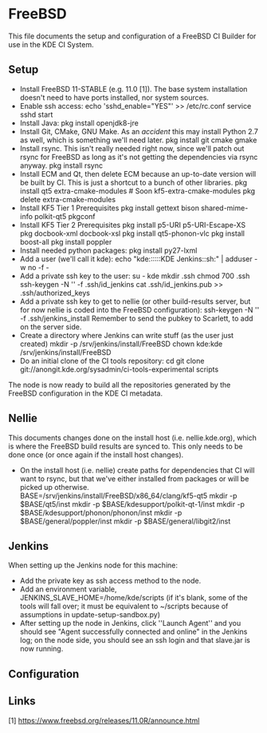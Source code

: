 # FreeBSD #

This file documents the setup and configuration of a FreeBSD CI Builder
for use in the KDE CI System.

## Setup ##

 - Install FreeBSD 11-STABLE (e.g. 11.0 [1]). The base system installation
   doesn't need to have ports installed, nor system sources.
 - Enable ssh access:
     echo 'sshd_enable="YES"' >> /etc/rc.conf
     service sshd start
 - Install Java:
     pkg install openjdk8-jre
 - Install Git, CMake, GNU Make. As an *accident* this may install
   Python 2.7 as well, which is something we'll need later.
     pkg install git cmake gmake
 - Install rsync. This isn't really needed right now, since we'll
   patch out rsync for FreeBSD as long as it's not getting the 
   dependencies via rsync anyway.
     pkg install rsync
 - Install ECM and Qt, then delete ECM because an up-to-date version will 
   be built by CI. This is just a shortcut to a bunch of other libraries.
     pkg install qt5 extra-cmake-modules # Soon kf5-extra-cmake-modules
     pkg delete extra-cmake-modules
 - Install KF5 Tier 1 Prerequisites
     pkg install gettext bison shared-mime-info polkit-qt5 pkgconf
 - Install KF5 Tier 2 Prerequisites
     pkg install p5-URI p5-URI-Escape-XS 
     pkg docbook-xml docbook-xsl
     pkg install qt5-phonon-vlc
     pkg install boost-all
     pkg install poppler
 - Install needed python packages:
     pkg install py27-lxml
 - Add a user (we'll call it kde):
     echo "kde::::::KDE Jenkins::sh:" | adduser -w no -f -
 - Add a private ssh key to the user:
     su - kde
     mkdir .ssh
     chmod 700 .ssh
     ssh-keygen -N '' -f .ssh/id_jenkins
     cat .ssh/id_jenkins.pub >> .ssh/authorized_keys
 - Add a private ssh key to get to nellie (or other build-results server,
   but for now nellie is coded into the FreeBSD configuration):
     ssh-keygen -N '' -f .ssh/jenkins_install
   Remember to send the pubkey to Scarlett, to add on the server side.
 - Create a directory where Jenkins can write stuff (as the user just created)
     mkdir -p /srv/jenkins/install/FreeBSD
     chown kde:kde /srv/jenkins/install/FreeBSD
 - Do an initial clone of the CI tools repository:
     cd
     git clone git://anongit.kde.org/sysadmin/ci-tools-experimental scripts

The node is now ready to build all the repositories generated by
the FreeBSD configuration in the KDE CI metadata.


## Nellie ##

This documents changes done on the install host (i.e. nellie.kde.org),
which is where the FreeBSD build results are synced to. This only needs
to be done once (or once again if the install host changes).

 - On the install host (i.e. nellie) create paths for dependencies that
   CI will want to rsync, but that we've either installed from packages
   or will be picked up otherwise.
     BASE=/srv/jenkins/install/FreeBSD/x86_64/clang/kf5-qt5
     mkdir -p $BASE/qt5/inst 
     mkdir -p $BASE/kdesupport/polkit-qt-1/inst
     mkdir -p $BASE/kdesupport/phonon/phonon/inst
     mkdir -p $BASE/general/poppler/inst
     mkdir -p $BASE/general/libgit2/inst


## Jenkins ##

When setting up the Jenkins node for this machine:
 - Add the private key as ssh access method to the node.
 - Add an environment variable, JENKINS_SLAVE_HOME=/home/kde/scripts
   (if it's blank, some of the tools will fall over; it must be
   equivalent to ~/scripts because of assumptions in update-setup-sandbox.py)
 - After setting up the node in Jenkins, click ''Launch Agent'' and
   you should see "Agent successfully connected and online" in the
   Jenkins log; on the node side, you should see an ssh login and that
   slave.jar is now running.


## Configuration ##

## Links ## 

[1] https://www.freebsd.org/releases/11.0R/announce.html
